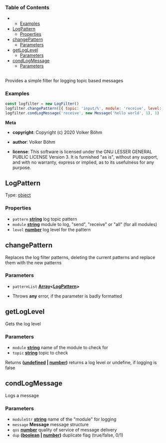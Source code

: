 <!-- Generated by documentation.js. Update this documentation by updating the source code. -->

### Table of Contents

-   -   [Examples][1]
-   [LogPattern][2]
    -   [Properties][3]
-   [changePattern][4]
    -   [Parameters][5]
-   [getLogLevel][6]
    -   [Parameters][7]
-   [condLogMessage][8]
    -   [Parameters][9]

## 

Provides a simple filter for logging topic based messages

### Examples

```javascript
const logfilter = new LogFilter()
logfilter.changePattern([{ topic: 'input/%', module: 'receive', level: 1 }])
logfilter.condLogMessage('receive', new Message('hello world', 1), 1)
```

**Meta**

-   **copyright**: Copyright (c) 2020 Volker Böhm

-   **author**: Volker Böhm
-   **license**: This software is licensed under the GNU LESSER GENERAL PUBLIC LICENSE Version 3. It is furnished
    "as is", without any support, and with no warranty, express or implied, as to its usefulness for
    any purpose.

## LogPattern

Type: [object][10]

### Properties

-   `pattern` **[string][11]** log topic pattern
-   `module` **[string][11]** module to log, "send", "receive" or "all" (for all modules)
-   `level` **[number][12]** log level for the pattern

## changePattern

Replaces the log filter patterns, deleting the current patterns and replace them with the new patterns

### Parameters

-   `patternList` **[Array][13]&lt;[LogPattern][14]>** 


-   Throws **any** error, if the parameter is badly formatted

## getLogLevel

Gets the log level

### Parameters

-   `module` **[string][11]** name of the module to check for
-   `topic` **[string][11]** topic to check

Returns **([undefined][15] \| [number][12])** returns a log level or undefine, if logging is false

## condLogMessage

Logs a message

### Parameters

-   `moduleStr` **[string][11]** name of the "module" for logging
-   `message` **Message** message structure
-   `qos` **[number][12]** quality of service of message delivery
-   `dup` **([boolean][16] \| [number][12])** duplicate flag (true/false, 0/1)

[1]: #examples

[2]: #logpattern

[3]: #properties

[4]: #changepattern

[5]: #parameters

[6]: #getloglevel

[7]: #parameters-1

[8]: #condlogmessage

[9]: #parameters-2

[10]: https://developer.mozilla.org/docs/Web/JavaScript/Reference/Global_Objects/Object

[11]: https://developer.mozilla.org/docs/Web/JavaScript/Reference/Global_Objects/String

[12]: https://developer.mozilla.org/docs/Web/JavaScript/Reference/Global_Objects/Number

[13]: https://developer.mozilla.org/docs/Web/JavaScript/Reference/Global_Objects/Array

[14]: #logpattern

[15]: https://developer.mozilla.org/docs/Web/JavaScript/Reference/Global_Objects/undefined

[16]: https://developer.mozilla.org/docs/Web/JavaScript/Reference/Global_Objects/Boolean
